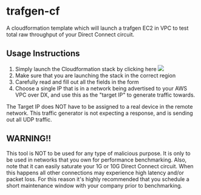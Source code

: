 # trafgen-cf
A cloudformation template which will launch a trafgen EC2 in VPC to test total raw throughput of your Direct Connect circuit.

## Usage Instructions 
1) Simply launch the Cloudformation stack by clicking here <a href="https://console.aws.amazon.com/cloudformation/home?region=us-east-1#/stacks/new?stackName=trafgen-cf&templateURL=https://s3-us-west-2.amazonaws.com/trafgen-cf/trafgen-cf.json"><img src="https://s3.amazonaws.com/cloudformation-examples/cloudformation-launch-stack.png"/></a>
2) Make sure that you are launching the stack in the correct region
3) Carefully read and fill out all the fields in the form 
4) Choose a single IP that is in a network being advertised to your AWS VPC over DX, and use this as the "target IP" to generate traffic towards. 

The Target IP does NOT have to be assigned to a real device in the remote network. This traffic generator is not expecting a response, and is sending out all UDP traffic.

## WARNING!!
This tool is NOT to be used for any type of malicious purpose. It is only to be used in networks that you own for performance benchmarking. Also, note that it can easily saturate your 1G or 10G Direct Connect circuit. When this happens all other connections may experience high latency and/or packet loss. For this reason it's highly recommended that you schedule a short maintenance window with your company prior to benchmarking.

